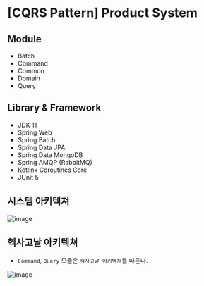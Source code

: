 # [CQRS Pattern] Product System

## Module

- Batch
- Command
- Common
- Domain
- Query

## Library & Framework

- JDK 11
- Spring Web
- Spring Batch
- Spring Data JPA
- Spring Data MongoDB
- Spring AMQP (RabbitMQ)
- Kotlinx Coroutines Core
- JUnit 5

## 시스템 아키텍쳐

![image](https://user-images.githubusercontent.com/23515771/127999493-441ce63c-1ad3-4abe-bc6c-6808f13b2c9e.png)

## 헥사고날 아키텍쳐

- `Command`, `Query` 모듈은 `헥사고날 아키텍쳐`를 따른다.

![image](https://user-images.githubusercontent.com/23515771/128000044-b4520de0-035e-4930-8a81-95bf3e8c9e59.png)

